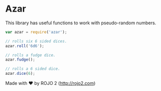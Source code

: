 # Azar

This library has useful functions to work with pseudo-random numbers.

```javascript
var azar = require('azar');

// rolls six 6 sided dices.
azar.roll('6d6');

// rolls a fudge dice.
azar.fudge();

// rolls a 6 sided dice.
azar.dice(6);
```

Made with ❤  by ROJO 2 (http://rojo2.com)
